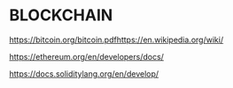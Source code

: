# BLOCKCHAIN

https://bitcoin.org/bitcoin.pdfhttps://en.wikipedia.org/wiki/

https://ethereum.org/en/developers/docs/

https://docs.soliditylang.org/en/develop/
